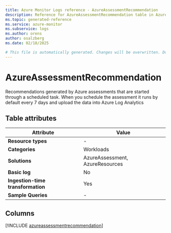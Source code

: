 ```yaml
---
title: Azure Monitor Logs reference - AzureAssessmentRecommendation
description: Reference for AzureAssessmentRecommendation table in Azure Monitor Logs.
ms.topic: generated-reference
ms.service: azure-monitor
ms.subservice: logs
ms.author: orens
author: osalzberg
ms.date: 02/18/2025

# This file is automatically generated. Changes will be overwritten. Do not change this file directly.
---
```


# AzureAssessmentRecommendation

Recommendations generated by Azure assessments that are started through a scheduled task. When you schedule the assessment it runs by default every 7 days and upload the data into Azure Log Analytics


## Table attributes

|Attribute|Value|
|---|---|
|**Resource types**|-|
|**Categories**|Workloads|
|**Solutions**| AzureAssessment, AzureResources|
|**Basic log**|No|
|**Ingestion-time transformation**|Yes|
|**Sample Queries**|-|



## Columns
  
[!INCLUDE [azureassessmentrecommendation](~/reusable-content/ce-skilling/azure/includes/azure-monitor/reference/tables/azureassessmentrecommendation-include.md)]
